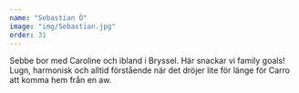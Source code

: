 ```yaml
---
name: "Sebastian Ö"
image: "img/Sebastian.jpg"
order: 31
---
```

Sebbe bor med Caroline och ibland i Bryssel. Här snackar vi family goals! Lugn, harmonisk och alltid förstående när det dröjer lite för länge för Carro att komma hem från en aw.
